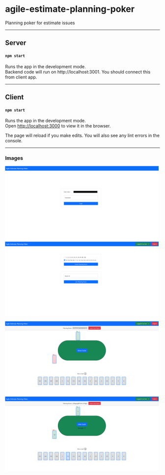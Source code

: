#  agile-estimate-planning-poker
Planning poker for estimate issues

---

## Server

#### `npm start`

Runs the app in the development mode.\
Backend code will run on http://localhost:3001. You should connect this from client app.

---

## Client

#### `npm start`

Runs the app in the development mode.\
Open [http://localhost:3000](http://localhost:3000) to view it in the browser.

The page will reload if you make edits.
You will also see any lint errors in the console.

---

### Images

<p float="left">
  <img src="./app-images/planning-poker-00.png" alt="Image - 1" width="500"/> 
  <img src="./app-images/planning-poker-01.png" alt="Image - 2" width="500"/>
</p>

<p float="left">
  <img src="./app-images/planning-poker-02.png" alt="Image - 3" width="500"/> 
  <img src="./app-images/planning-poker-03.png" alt="Image - 4" width="500"/>
</p>
